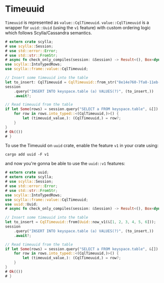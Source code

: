# Timeuuid

`Timeuuid` is represented as `value::CqlTimeuuid`.
`value::CqlTimeuuid` is a wrapper for `uuid::Uuid` (using the `v1` feature) with custom ordering logic
which follows Scylla/Cassandra semantics.

```rust
# extern crate scylla;
# use scylla::Session;
# use std::error::Error;
# use std::str::FromStr;
# async fn check_only_compiles(session: &Session) -> Result<(), Box<dyn Error>> {
use scylla::IntoTypedRows;
use scylla::frame::value::CqlTimeuuid;

// Insert some timeuuid into the table
let to_insert: CqlTimeuuid = CqlTimeuuid::from_str("8e14e760-7fa8-11eb-bc66-000000000001")?;
session
    .query("INSERT INTO keyspace.table (a) VALUES(?)", (to_insert,))
    .await?;

// Read timeuuid from the table
if let Some(rows) = session.query("SELECT a FROM keyspace.table", &[]).await?.rows {
    for row in rows.into_typed::<(CqlTimeuuid,)>() {
        let (timeuuid_value,): (CqlTimeuuid,) = row?;
    }
}
# Ok(())
# }
```

To use the Timeuuid on `uuid` crate, enable the feature `v1` in your crate using:

```shell
cargo add uuid -F v1
```

and now you're gonna be able to use the `uuid::v1` features: 

```rust
# extern crate uuid;
# extern crate scylla;
# use scylla::Session;
# use std::error::Error;
# use std::str::FromStr;
use scylla::IntoTypedRows;
use scylla::frame::value::CqlTimeuuid;
use uuid::Uuid;
# async fn check_only_compiles(session: &Session) -> Result<(), Box<dyn Error>> {

// Insert some timeuuid into the table
let to_insert = CqlTimeuuid::from(Uuid::now_v1(&[1, 2, 3, 4, 5, 6]));
session  
    .query("INSERT INTO keyspace.table (a) VALUES(?)", (to_insert,))  
    .await?;

// Read timeuuid from the table
if let Some(rows) = session.query("SELECT a FROM keyspace.table", &[]).await?.rows {
    for row in rows.into_typed::<(CqlTimeuuid,)>() {
        let (timeuuid_value,): (CqlTimeuuid,) = row?;
    }
}
# Ok(())
# }
```